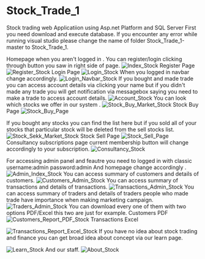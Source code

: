 # Stock_Trade_1
Stock trading web Applicatiion using Asp.net Platform and SQL Server
First you need download and execute database. If you encounter any error while running visual studio please change the name of folder Stock_Trade_1-master to Stock_Trade_1.

Homepage when you aren't logged in . You can register/login clicking through button you saw in right side of page.
![Index_Stock](https://user-images.githubusercontent.com/95230241/231738312-ce0dac3e-00a9-4ac1-abf9-503013f31ac2.png)
Register Page
![Register_Stock](https://user-images.githubusercontent.com/95230241/231738746-42eab8ff-478c-4fb4-aa71-326509c1ab0e.png)
Login Page
![Login_Stock](https://user-images.githubusercontent.com/95230241/231738796-7a817c0c-dd4c-4e36-a458-c9b1552a5bc6.png)
When you logged in navbar change accordingly.
![Login_Navbar_Stock](https://user-images.githubusercontent.com/95230241/231738948-b2ef038b-45a4-4afa-9aec-02b216606d2f.png)
If you bought and made trade you can access account details via clicking your name but if you didn't made any trade you will get notification via messagebox saying you need to make a trade to access account details.
![Account_Stock](https://user-images.githubusercontent.com/95230241/231739189-53582e61-eb93-4e6f-9e58-dc679b33d262.png)
You can look which stocks we offer in our system .
![Stock_Buy_Market_Stock](https://user-images.githubusercontent.com/95230241/231739331-3c203a5a-3c8d-4c77-b43c-74c3fd7fdc01.png)
Stock Buy Page
![Stock_Buy_Page](https://user-images.githubusercontent.com/95230241/231740134-f521227c-c342-47d6-b56e-aad0a12201dc.png)

If you bought any stocks you can  find the list here but if  you sold all of your stocks that particular stock will be deleted from the sell stocks list.
![Stock_Sekk_Market_Stock](https://user-images.githubusercontent.com/95230241/231739597-97687f47-8f06-4b16-9f01-45b7bf3277b2.png)
Stock Sell Page
![Stock_Sell_Page](https://user-images.githubusercontent.com/95230241/231740187-d04482ff-4495-4e27-b3eb-008481c9f61d.png)
Consultancy subscriptions page current membership button will change accordingly to your subscription.
![Consultancy_Stock](https://user-images.githubusercontent.com/95230241/231746585-686a02ac-c340-4b62-8bd6-6bf87cecca78.png)

For accessing admin panel and feautre you need to logged in with classic username:admin password:admin And homepage change accordingly .
![Admin_Index_Stock](https://user-images.githubusercontent.com/95230241/231740447-3e3d40b0-7746-4f97-871f-b55325828e6a.png)
You can access summary of customers and details of customers.
![Customers_Admin_Stock](https://user-images.githubusercontent.com/95230241/231740532-2ecef66f-b560-4070-b2cf-c026ed917f0d.png)
You can access summary of transactions and details of transactions.
![Transactions_Admin_Stock](https://user-images.githubusercontent.com/95230241/231740669-6f5fe792-cfa7-4fcb-80c2-e8d721b8e325.png)
You can access summary of traders and details of traders people who made trade have importance when making marketing campaign.
![Traders_Admin_Stock](https://user-images.githubusercontent.com/95230241/231740795-e3e03eda-bd19-4ad6-8d08-6d4149a5598e.png)
You can download every one of them with two options PDF/Excel  this two are just for example.
Customers PDF
![Customers_Report_PDF_Stock](https://user-images.githubusercontent.com/95230241/231740950-bb20e781-7cac-4b5f-9cef-f515aed68f55.png)
Transactions Excel

![Transactions_Report_Excel_Stock](https://user-images.githubusercontent.com/95230241/231741006-3ebac9f1-634c-4686-bcb3-c43caa3aa470.png)
If you have no idea about stock trading and finance you can get broad idea about concept via our learn page.

![Learn_Stock](https://user-images.githubusercontent.com/95230241/231741147-81eeb40c-0e49-4099-8038-bf36e4d45d08.png)
And our staff.
![About_Stock](https://user-images.githubusercontent.com/95230241/231741259-f6381588-e786-423d-9ed0-c3d46b5bf404.png)

